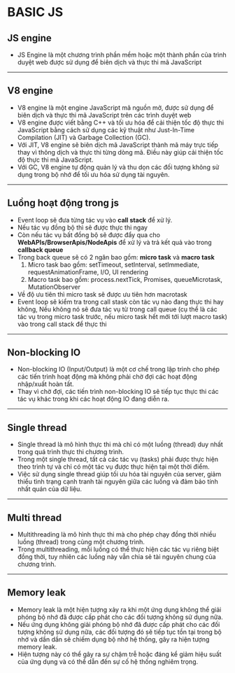 # BASIC JS

## JS engine

- JS Engine là một chương trình phần mềm hoặc một thành phần của trình duyệt web được sử dụng để biên dịch và thực thi mã JavaScript

---

## V8 engine

- V8 engine là một engine JavaScript mã nguồn mở, được sử dụng để biên dịch và thực thi mã JavaScript trên các trình duyệt web
- V8 engine được viết bằng C++ và tối ưu hóa để cải thiện tốc độ thực thi JavaScript bằng cách sử dụng các kỹ thuật như Just-In-Time Compilation (JIT) và Garbage Collection (GC).
- Với JIT, V8 engine sẽ biên dịch mã JavaScript thành mã máy trực tiếp thay vì thông dịch và thực thi từng dòng mã. Điều này giúp cải thiện tốc độ thực thi mã JavaScript.
- Với GC, V8 engine tự động quản lý và thu dọn các đối tượng không sử dụng trong bộ nhớ để tối ưu hóa sử dụng tài nguyên.

---

## Luồng hoạt động trong js

- Event loop sẽ đưa từng tác vụ vào **call stack** để xử lý.
- Nếu tác vụ đồng bộ thì sẽ được thực thi ngay
- Còn nếu tác vụ bất đồng bộ sẽ được đẩy qua cho **WebAPIs/BrowserApis/NodeApis** để xử lý và trả kết quả vào trong **callback queue**
- Trong back queue sẽ có 2 ngăn bao gồm: **micro task** và **macro task**
  1. Micro task bao gồm: setTimeout, setInterval, setImmediate, requestAnimationFrame, I/O, UI rendering
  2. Macro task bao gồm: process.nextTick, Promises, queueMicrotask, MutationObserver
- Về độ ưu tiên thì micro task sẽ được ưu tiên hơn macrotask
- Event loop sẽ kiểm tra trong call stask còn tác vụ nào đang thực thi hay không, Nếu không nó sẽ đưa tác vụ từ trong call queue (cụ thể là các tác vụ trong micro task trước, nếu micro task hết mới tới lượt macro task) vào trong call stack để thực thi

---

## Non-blocking IO

- Non-blocking IO (Input/Output) là một cơ chế trong lập trình cho phép các tiến trình hoạt động mà không phải chờ đợi các hoạt động nhập/xuất hoàn tất.
- Thay vì chờ đợi, các tiến trình non-blocking IO sẽ tiếp tục thực thi các tác vụ khác trong khi các hoạt động IO đang diễn ra.

---

## Single thread

- Single thread là mô hình thực thi mà chỉ có một luồng (thread) duy nhất trong quá trình thực thi chương trình.
- Trong một single thread, tất cả các tác vụ (tasks) phải được thực hiện theo trình tự và chỉ có một tác vụ được thực hiện tại một thời điểm.
- Việc sử dụng single thread giúp tối ưu hóa tài nguyên của server, giảm thiểu tình trạng cạnh tranh tài nguyên giữa các luồng và đảm bảo tính nhất quán của dữ liệu.

---

## Multi thread

- Multithreading là mô hình thực thi mà cho phép chạy đồng thời nhiều luồng (thread) trong cùng một chương trình.
- Trong multithreading, mỗi luồng có thể thực hiện các tác vụ riêng biệt đồng thời, tuy nhiên các luồng này vẫn chia sẻ tài nguyên chung của chương trình.

---

## Memory leak

- Memory leak là một hiện tượng xảy ra khi một ứng dụng không thể giải phóng bộ nhớ đã được cấp phát cho các đối tượng không sử dụng nữa.
- Nếu ứng dụng không giải phóng bộ nhớ đã được cấp phát cho các đối tượng không sử dụng nữa, các đối tượng đó sẽ tiếp tục tồn tại trong bộ nhớ và dần dần sẽ chiếm dụng bộ nhớ hệ thống, gây ra hiện tượng memory leak.
- Hiện tượng này có thể gây ra sự chậm trễ hoặc đáng kể giảm hiệu suất của ứng dụng và có thể dẫn đến sự cố hệ thống nghiêm trọng.
